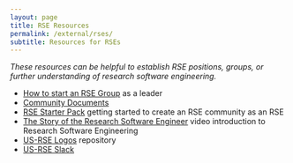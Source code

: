 ```yaml
---
layout: page
title: RSE Resources
permalink: /external/rses/
subtitle: Resources for RSEs
---
```


_These resources can be helpful to establish RSE positions, groups, or further understanding of research software engineering._

 - [How to start an RSE Group](https://www.software.ac.uk/blog/2019-08-19-how-do-you-start-rse-group) as a leader
 - [Community Documents](https://github.com/USRSE/usrse.github.io/wiki)
 - [RSE Starter Pack](http://rseng.github.io/starter-pack/#/) getting started to create an RSE community as an RSE
 - [The Story of the Research Software Engineer](https://www.youtube.com/watch?v=trAfA9VWLTQ) video introduction to Research Software Engineering
 - [US-RSE Logos](https://github.com/usrse/logo) repository
 - [US-RSE Slack](https://usrse.slack.com/)
